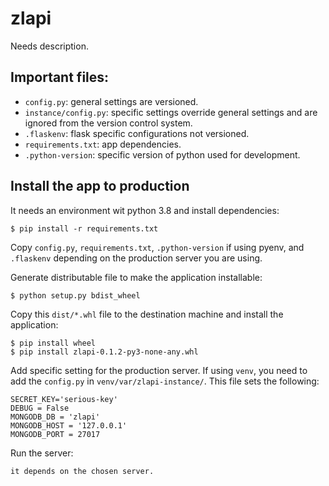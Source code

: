 # zlapi

Needs description.

## Important files:

- `config.py`: general settings are versioned.
- `instance/config.py`: specific settings override general settings and are ignored from the version control system.
- `.flaskenv`: flask specific configurations not versioned.
- `requirements.txt`: app dependencies.
- `.python-version`: specific version of python used for development.

## Install the app to production

It needs an environment wit python 3.8 and install dependencies:

    $ pip install -r requirements.txt

Copy `config.py`, `requirements.txt`, `.python-version` if using pyenv, and `.flaskenv` depending on the production server you are using.

Generate distributable file to make the application installable:

    $ python setup.py bdist_wheel

Copy this `dist/*.whl` file to the destination machine and install the application:

    $ pip install wheel
    $ pip install zlapi-0.1.2-py3-none-any.whl

Add specific setting for the production server. If using `venv`, you need to add the `config.py` in `venv/var/zlapi-instance/`. This file sets the following:

    SECRET_KEY='serious-key'
    DEBUG = False
    MONGODB_DB = 'zlapi'
    MONGODB_HOST = '127.0.0.1'
    MONGODB_PORT = 27017

Run the server:

    it depends on the chosen server.
